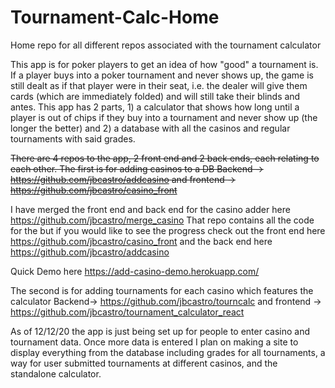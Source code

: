 # Tournament-Calc-Home
Home repo for all different repos associated with the tournament calculator 

This app is for poker players to get an idea of how "good" a tournament is. If a player buys into a poker tournament and never shows up, the game is still dealt as if that player were  in their seat, i.e. the dealer will give them cards (which are immediately folded) and will still take their blinds and antes. This app has 2 parts, 1) a calculator that shows how long until a player is out of chips if they buy into a tournament and never show up (the longer the better) and 2) a database with all the casinos and regular tournaments with said grades. 

~~There are 4 repos to the app, 2 front end and 2 back ends, each relating to each other. The first is for adding casinos to a DB
Backend -> https://github.com/jbcastro/addcasino and frontend -> https://github.com/jbcastro/casino_front~~

I have merged the front end and back end for the casino adder here https://github.com/jbcastro/merge_casino That repo contains all the code for the but if you would like to see the progress check out the front end here https://github.com/jbcastro/casino_front and the back end here https://github.com/jbcastro/addcasino


Quick Demo here https://add-casino-demo.herokuapp.com/


The second is for adding tournaments for each casino which features the calculator
Backend-> https://github.com/jbcastro/tourncalc and frontend -> https://github.com/jbcastro/tournament_calculator_react


As of 12/12/20 the app is just being set up for people to enter casino and tournament data. Once more data is entered I plan on making a site to display everything from the database including grades for all tournaments, a way for user submitted tournaments at different casinos, and the standalone calculator. 



